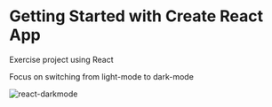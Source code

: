 # Getting Started with Create React App

Exercise project using React

Focus on switching from light-mode to dark-mode

![react-darkmode](https://user-images.githubusercontent.com/36935960/228928563-9b674979-6db5-4ac6-8d3c-29186e4bbfb2.png)

